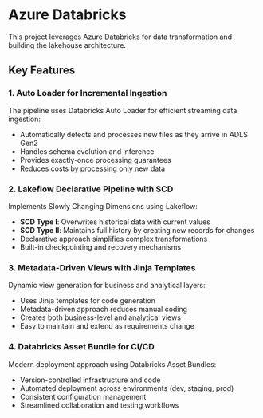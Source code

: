# Azure Databricks

This project leverages Azure Databricks for data transformation and building the lakehouse architecture.

## Key Features

### 1. Auto Loader for Incremental Ingestion

The pipeline uses Databricks Auto Loader for efficient streaming data ingestion:

- Automatically detects and processes new files as they arrive in ADLS Gen2
- Handles schema evolution and inference
- Provides exactly-once processing guarantees
- Reduces costs by processing only new data

### 2. Lakeflow Declarative Pipeline with SCD

Implements Slowly Changing Dimensions using Lakeflow:

- **SCD Type I**: Overwrites historical data with current values
- **SCD Type II**: Maintains full history by creating new records for changes
- Declarative approach simplifies complex transformations
- Built-in checkpointing and recovery mechanisms

### 3. Metadata-Driven Views with Jinja Templates

Dynamic view generation for business and analytical layers:

- Uses Jinja templates for code generation
- Metadata-driven approach reduces manual coding
- Creates both business-level and analytical views
- Easy to maintain and extend as requirements change

### 4. Databricks Asset Bundle for CI/CD

Modern deployment approach using Databricks Asset Bundles:

- Version-controlled infrastructure and code
- Automated deployment across environments (dev, staging, prod)
- Consistent configuration management
- Streamlined collaboration and testing workflows